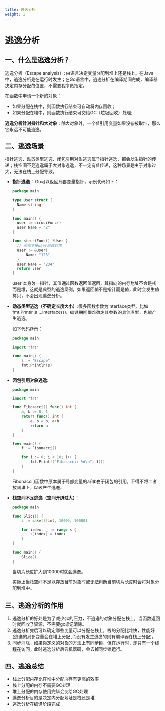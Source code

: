 ```yaml
---
title: 逃逸分析
weight: 1
---
```


# 逃逸分析

## 一、什么是逃逸分析？

逃逸分析（Escape analysis）: 由语言决定变量分配到堆上还是栈上。在Java中，逃逸分析是在运行时发生；在Go语言中，逃逸分析在编译期间完成，编译器决定内存分配的位置，不需要程序员指定。

在函数中申请一个新的对象：

- 如果分配在栈中，则函数执行结束可自动将内存回收；
- 如果分配在堆中，则函数执行结束可交给GC（垃圾回收）处理;

**逃逸分析针对指针和大对象**：除大对象外，一个值引用变量如果没有被取址，那么它永远不可能逃逸。

## 二、逃逸场景

指针逃逸、动态类型逃逸、闭包引用对象逃逸属于指针逃逸，都会发生指针的传递；栈空间不足逃逸属于大对象逃逸，不一定有值传递，这种场景是由于对象过大，无法在栈上分配导致。

- **指针逃逸**： Go可以返回局部变量指针，示例代码如下：

  ```go
  package main
  
  type User struct {
  	Name string
  }
  
  func main() {
  	user := structFunc()
  	user.Name = "2"
  }
  
  func structFunc() *User {
  	// 局部变量user逃逸到堆
  	user := &User{
  		Name: "123",
  	}
  	user.Name = "234"
  	return user
  }
  ```

  user 本身为一指针，其值通过函数返回值返回，其指向的内存地址不会是栈而是堆，这就是典型的逃逸案例，如果返回值不是指针而是值，此时会发生值拷贝，不会出现逃逸分析。

- **动态类型逃逸（不确定长度大小）**:很多函数参数为interface类型，比如fmt.Println(a …interface{})，编译期间很难确定其参数的具体类型，也能产生逃逸。

  如下代码所示：

  ```go
  package main
  
  import "fmt"
  
  func main() {
      s := "Escape"
      fmt.Println(s)
  }
  ```

- **闭包引用对象逃逸**: 

  ```go
  package main
  
  import "fmt"
  
  func Fibonacci() func() int {
      a, b := 0, 1
      return func() int {
          a, b = b, a+b
          return a
      }
  }
  
  func main() {
      f := Fibonacci()
  
      for i := 0; i < 10; i++ {
          fmt.Printf("Fibonacci: %d\n", f())
      }
  }
  ```

  Fibonacci()函数中原本属于局部变量的a和b由于闭包的引用，不得不将二者放到堆上，以致产生逃逸。
  
- **栈空间不足逃逸（空间开辟过大）**：

  ```go
  package main
  
  func Slice() {
      s := make([]int, 10000, 10000)
  
      for index, _ := range s {
          s[index] = index
      }
  }
  
  func main() {
      Slice()
  }
  ```

  当切片长度扩大到10000时就会逃逸。

  实际上当栈空间不足以存放当前对象时或无法判断当前切片长度时会将对象分配到堆中。
## 三、逃逸分析的作用

1. 逃逸分析的好处是为了减少gc的压力，不逃逸的对象分配在栈上，当函数返回时就回收了资源，不需要gc标记清除。
2. 逃逸分析完后可以确定哪些变量可以分配在栈上，栈的分配比堆快，性能好(逃逸的局部变量会在堆上分配 ,而没有发生逃逸的则有编译器在栈上分配)。
3. 同步消除，如果你定义的对象的方法上有同步锁，但在运行时，却只有一个线程在访问，此时逃逸分析后的机器码，会去掉同步锁运行。

## 四、逃逸总结

- 栈上分配内存比在堆中分配内存有更高的效率
- 栈上分配的内存不需要GC处理
- 堆上分配的内存使用完毕会交给GC处理
- 逃逸分析目的是决定内分配地址是栈还是堆
- 逃逸分析在编译阶段完成